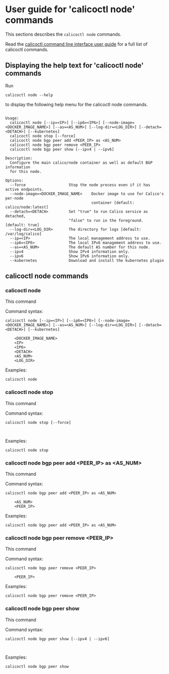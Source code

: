 
# User guide for 'calicoctl node' commands

This sections describes the `calicoctl node` commands.

Read the [calicoctl command line interface user guide](../calicoctl.md) for a full list of calicoctl commands.

## Displaying the help text for 'calicoctl node' commands

Run

    calicoctl node --help

to display the following help menu for the calicoctl node commands.

```

Usage:
  calicoctl node [--ip=<IP>] [--ip6=<IP6>] [--node-image=<DOCKER_IMAGE_NAME>] [--as=<AS_NUM>] [--log-dir=<LOG_DIR>] [--detach=<DETACH>] [--kubernetes]
  calicoctl node stop [--force]
  calicoctl node bgp peer add <PEER_IP> as <AS_NUM>
  calicoctl node bgp peer remove <PEER_IP>
  calicoctl node bgp peer show [--ipv4 | --ipv6]

Description:
  Configure the main calico/node container as well as default BGP information
  for this node.

Options:
  --force                   Stop the node process even if it has active endpoints.
  --node-image=<DOCKER_IMAGE_NAME>    Docker image to use for Calico's per-node
                                      container [default: calico/node:latest]
  --detach=<DETACH>         Set "true" to run Calico service as detached,
                            "false" to run in the foreground. [default: true]
  --log-dir=<LOG_DIR>       The directory for logs [default: /var/log/calico]
  --ip=<IP>                 The local management address to use.
  --ip6=<IP6>               The local IPv6 management address to use.
  --as=<AS_NUM>             The default AS number for this node.
  --ipv4                    Show IPv4 information only.
  --ipv6                    Show IPv6 information only.
  --kubernetes              Download and install the kubernetes plugin

```

## calicoctl node commands


### calicoctl node 
This command


Command syntax:

```
calicoctl node [--ip=<IP>] [--ip6=<IP6>] [--node-image=<DOCKER_IMAGE_NAME>] [--as=<AS_NUM>] [--log-dir=<LOG_DIR>] [--detach=<DETACH>] [--kubernetes]

    <DOCKER_IMAGE_NAME>
    <IP>
    <IP6>
    <DETACH>
    <AS_NUM>
    <LOG_DIR>
```

Examples:

```
calicoctl node 
```

### calicoctl node stop 
This command


Command syntax:

```
calicoctl node stop [--force]

    
```

Examples:

```
calicoctl node stop 
```

### calicoctl node bgp peer add <PEER_IP> as <AS_NUM>
This command


Command syntax:

```
calicoctl node bgp peer add <PEER_IP> as <AS_NUM>

    <AS_NUM>
    <PEER_IP>
```

Examples:

```
calicoctl node bgp peer add <PEER_IP> as <AS_NUM>
```

### calicoctl node bgp peer remove <PEER_IP>
This command


Command syntax:

```
calicoctl node bgp peer remove <PEER_IP>

    <PEER_IP>
```

Examples:

```
calicoctl node bgp peer remove <PEER_IP>
```

### calicoctl node bgp peer show 
This command


Command syntax:

```
calicoctl node bgp peer show [--ipv4 | --ipv6]

    
```

Examples:

```
calicoctl node bgp peer show 
```

